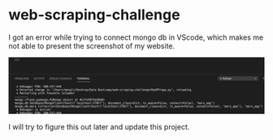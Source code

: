 # web-scraping-challenge
<p> I got an error while trying to connect mongo db in VScode, which makes me not able to present the screenshot of my website.</p>
<img src="mongodb_connect_error.png" alt="Mongo DB">
<p> I will try to figure this out later and update this project. </p>
